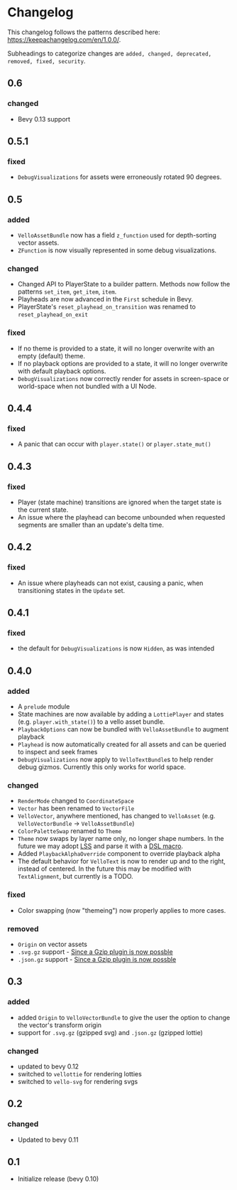 # Changelog

This changelog follows the patterns described here: <https://keepachangelog.com/en/1.0.0/>.

Subheadings to categorize changes are `added, changed, deprecated, removed, fixed, security`.


## 0.6

### changed

- Bevy 0.13 support

## 0.5.1

### fixed

- `DebugVisualizations` for assets were erroneously rotated 90 degrees.

## 0.5

### added

- `VelloAssetBundle` now has a field `z_function` used for depth-sorting vector assets.
- `ZFunction` is now visually represented in some debug visualizations.

### changed

- Changed API to PlayerState to a builder pattern. Methods now follow the patterns `set_item`, `get_item`, `item`.
- Playheads are now advanced in the `First` schedule in Bevy.
- PlayerState's `reset_playhead_on_transition` was renamed to `reset_playhead_on_exit`

### fixed

- If no theme is provided to a state, it will no longer overwrite with an empty (default) theme.
- If no playback options are provided to a state, it will no longer overwrite with default playback options.
- `DebugVisualizations` now correctly render for assets in screen-space or world-space when not bundled with a UI Node.

## 0.4.4

### fixed

- A panic that can occur with `player.state()` or `player.state_mut()`

## 0.4.3

### fixed

- Player (state machine) transitions are ignored when the target state is the current state.
- An issue where the playhead can become unbounded when requested segments are smaller than an update's delta time.

## 0.4.2

### fixed

- An issue where playheads can not exist, causing a panic, when transitioning states in the `Update` set.

## 0.4.1

### fixed

- the default for `DebugVisualizations` is now `Hidden`, as was intended

## 0.4.0

### added

- A `prelude` module
- State machines are now available by adding a `LottiePlayer` and states (e.g. `player.with_state()`) to a vello asset bundle.
- `PlaybackOptions` can now be bundled with `VelloAssetBundle` to augment playback
- `Playhead` is now automatically created for all assets and can be queried to inspect and seek frames
- `DebugVisualizations` now apply to `VelloTextBundle`s to help render debug gizmos. Currently this only works for world space.

### changed

- `RenderMode` changed to `CoordinateSpace`
- `Vector` has been renamed to `VectorFile`
- `VelloVector`, anywhere mentioned, has changed to `VelloAsset` (e.g. `VelloVectorBundle` -> `VelloAssetBundle`)
- `ColorPaletteSwap` renamed to `Theme`
- `Theme` now swaps by layer name only, no longer shape numbers. In the future we may adopt [LSS](https://github.com/LottieFiles/lottie-styler/blob/main/apps/docs/docs/intro.md) and parse it with a [DSL macro](https://doc.rust-lang.org/rust-by-example/macros/dsl.html).
- Added `PlaybackAlphaOverride` component to override playback alpha
- The default behavior for `VelloText` is now to render up and to the right, instead of centered. In the future this may be modified with `TextAlignment`, but currently is a TODO.

### fixed

- Color swapping (now "themeing") now properly applies to more cases.

### removed

- `Origin` on vector assets
- `.svg.gz` support - [Since a Gzip plugin is now possble](https://github.com/bevyengine/bevy/issues/10518)
- `.json.gz` support - [Since a Gzip plugin is now possble](https://github.com/bevyengine/bevy/issues/10518)

## 0.3

### added

- added `Origin` to `VelloVectorBundle` to give the user the option to change the vector's transform origin
- support for `.svg.gz` (gzipped svg) and `.json.gz` (gzipped lottie)

### changed

- updated to bevy 0.12
- switched to `vellottie` for rendering lotties
- switched to `vello-svg` for rendering svgs

## 0.2

### changed

- Updated to bevy 0.11

## 0.1

- Initialize release (bevy 0.10)
